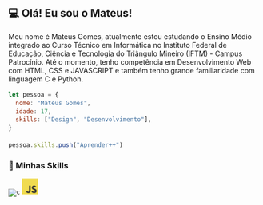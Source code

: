## 💻 Olá! Eu sou o <strong>Mateus!</strong>

Meu nome é Mateus Gomes, atualmente estou estudando o Ensino Médio integrado ao Curso Técnico em Informática no Instituto Federal de Educação, Ciência e Tecnologia do Triângulo Mineiro (IFTM) - Campus Patrocínio. Até o momento, tenho competência em Desenvolvimento Web com HTML, CSS e JAVASCRIPT e também tenho grande familiaridade com linguagem C e Python.

```js
let pessoa = {
  nome: "Mateus Gomes",
  idade: 17,
  skills: ["Design", "Desenvolvimento"],
}

pessoa.skills.push("Aprender++")
```

### 🚀 Minhas Skills
<code><img height="32" src="https://cdn.iconscout.com/icon/free/png-512/c-programming-569564.png" alt="c"/></code>
<code><img height="32" src="https://raw.githubusercontent.com/github/explore/80688e429a7d4ef2fca1e82350fe8e3517d3494d/topics/javascript/javascript.png" alt="Javascript"></code>
